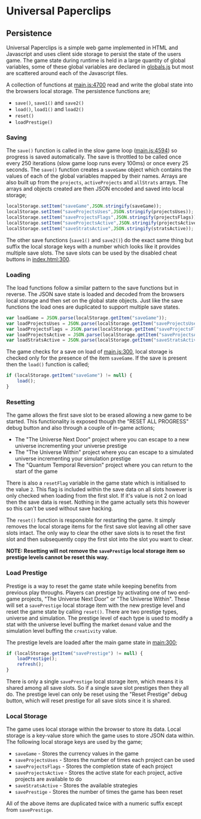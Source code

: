 # Universal Paperclips
## Persistence
Universal Paperclips is a simple web game implemented in HTML and Javascript and uses client side storage to persist the state of the users game. The game state during runtime is held in a large quantity of global variables, some of these global variables are declared in [globals.js](../public/globals.js) but most are scattered around each of the Javascript files.

A collection of functions at [main.js:4700](../public/main.js) read and write the global state into the browsers local storage. The persistence functions are;

- `save()`, `save1()` and `save2()`
- `load()`, `load1()` and `load2()`
- `reset()`
- `loadPrestige()`

### Saving
The `save()` function is called in the slow game loop ([main.js:4594](../public/main.js)) so progress is saved automatically. The save is throttled to be called once every 250 iterations (slow game loop runs every 100ms) or once every 25 seconds. The `save()` function creates a `saveGame` object which contains the values of each of the global variables mapped by their names. Arrays are also built up from the `projects`, `activeProjects` and `allStrats` arrays. The arrays and objects created are then JSON encoded and saved into local storage;

```javascript
localStorage.setItem("saveGame",JSON.stringify(saveGame));
localStorage.setItem("saveProjectsUses",JSON.stringify(projectsUses));
localStorage.setItem("saveProjectsFlags",JSON.stringify(projectsFlags));
localStorage.setItem("saveProjectsActive",JSON.stringify(projectsActive));
localStorage.setItem("saveStratsActive",JSON.stringify(stratsActive));
```

The other save functions (`save1()` and `save2()`) do the exact same thing but suffix the local storage keys with a number which looks like it provides multiple save slots. The save slots can be used by the disabled cheat buttons in [index.html:300](../public/index.html).

### Loading
The load functions follow a similar pattern to the save functions but in reverse. The JSON save state is loaded and decoded from the browsers local storage and then set on the global state objects. Just like the save functions the load ones are duplicated to support multiple save states.

```javascript
var loadGame = JSON.parse(localStorage.getItem("saveGame"));
var loadProjectsUses = JSON.parse(localStorage.getItem("saveProjectsUses"));
var loadProjectsFlags = JSON.parse(localStorage.getItem("saveProjectsFlags"));
var loadProjectsActive = JSON.parse(localStorage.getItem("saveProjectsActive"));
var loadStratsActive = JSON.parse(localStorage.getItem("saveStratsActive"));
```

The game checks for a save on load of [main.js:300](../public/main.js), local storage is checked only for the presence of the item `saveGame`. If the save is present then the `load()` function is called;

```javascript
if (localStorage.getItem("saveGame") != null) {
    load();
}
```

### Resetting
The game allows the first save slot to be erased allowing a new game to be started. This functionality is exposed though the "RESET ALL PROGRESS" debug button and also through a couple of in-game actions;

- The "The Universe Next Door" project where you can escape to a new universe incrementing your universe prestige
- The "The Universe Within" project where you can escape to a simulated universe incrementing your simulation prestige
- The "Quantum Temporal Reversion" project where you can return to the start of the game

There is also a `resetFlag` variable in the game state which is initialised to the value `2`. This flag is included within the save data on all slots however is only checked when loading from the first slot. If it's value is not 2 on load then the save data is reset. Nothing in the game actually sets this however so this can't be used without save hacking.

The `reset()` function is responsible for restarting the game. It simply removes the local storage items for the first save slot leaving all other save slots intact. The only way to clear the other save slots is to reset the first slot and then subsequently copy the first slot into the slot you want to clear.

**NOTE: Resetting will not remove the `savePrestige` local storage item so prestige levels cannot be reset this way.**

### Load Prestige
Prestige is a way to reset the game state while keeping benefits from previous play throughs. Players can prestige by activating one of two end-game projects, "The Universe Next Door" or "The Universe Within". These will set a `savePrestige` local storage item with the new prestige level and reset the game state by calling `reset()`. There are two prestige types, universe and simulation. The prestige level of each type is used to modify a stat with the universe level buffing the market `demand` value and the simulation level buffing the `creativity` value.

The prestige levels are loaded after the main game state in [main:300](../public/main.js);

```javascript
if (localStorage.getItem("savePrestige") != null) {
    loadPrestige();
    refresh();
}
```

There is only a single `savePrestige` local storage item, which means it is shared among all save slots. So if a single save slot prestiges then they all do. The prestige level can only be reset using the "Reset Prestige" debug button, which will reset prestige for all save slots since it is shared.

### Local Storage
The game uses local storage within the browser to store its data. Local storage is a key-value store which the game uses to store JSON data within. The following local storage keys are used by the game;

- `saveGame` - Stores the currency values in the game
- `saveProjectsUses` - Stores the number of times each project can be used
- `saveProjectsFlags` - Stores the completion state of each project
- `saveProjectsActive` - Stores the active state for each project, active projects are available to do
- `saveStratsActive` - Stores the available strategies
- `savePrestige` - Stores the number of times the game has been reset

All of the above items are duplicated twice with a numeric suffix except from `savePrestige`.
